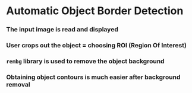 # Automatic Object Border Detection

### The input image is read and displayed

### User crops out the object = choosing ROI (Region Of Interest)

### `rembg` library is used to remove the object background 

### Obtaining object contours is much easier after background removal
